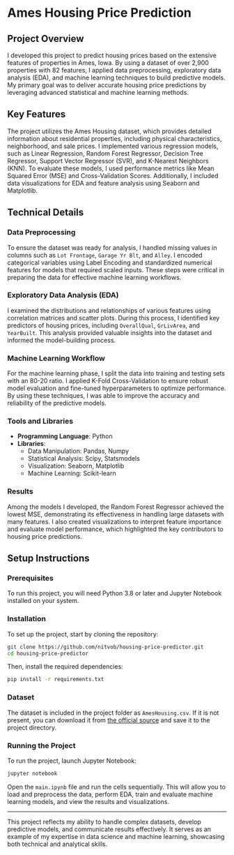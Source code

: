 # Ames Housing Price Prediction

## Project Overview

I developed this project to predict housing prices based on the extensive features of properties in Ames, Iowa. By using a dataset of over 2,900 properties with 82 features, I applied data preprocessing, exploratory data analysis (EDA), and machine learning techniques to build predictive models. My primary goal was to deliver accurate housing price predictions by leveraging advanced statistical and machine learning methods.

## Key Features

The project utilizes the Ames Housing dataset, which provides detailed information about residential properties, including physical characteristics, neighborhood, and sale prices. I implemented various regression models, such as Linear Regression, Random Forest Regressor, Decision Tree Regressor, Support Vector Regressor (SVR), and K-Nearest Neighbors (KNN). To evaluate these models, I used performance metrics like Mean Squared Error (MSE) and Cross-Validation Scores. Additionally, I included data visualizations for EDA and feature analysis using Seaborn and Matplotlib.

## Technical Details

### Data Preprocessing

To ensure the dataset was ready for analysis, I handled missing values in columns such as `Lot Frontage`, `Garage Yr Blt`, and `Alley`. I encoded categorical variables using Label Encoding and standardized numerical features for models that required scaled inputs. These steps were critical in preparing the data for effective machine learning workflows.

### Exploratory Data Analysis (EDA)

I examined the distributions and relationships of various features using correlation matrices and scatter plots. During this process, I identified key predictors of housing prices, including `OverallQual`, `GrLivArea`, and `YearBuilt`. This analysis provided valuable insights into the dataset and informed the model-building process.

### Machine Learning Workflow

For the machine learning phase, I split the data into training and testing sets with an 80-20 ratio. I applied K-Fold Cross-Validation to ensure robust model evaluation and fine-tuned hyperparameters to optimize performance. By using these techniques, I was able to improve the accuracy and reliability of the predictive models.

### Tools and Libraries

- **Programming Language**: Python
- **Libraries**:
  - Data Manipulation: Pandas, Numpy
  - Statistical Analysis: Scipy, Statsmodels
  - Visualization: Seaborn, Matplotlib
  - Machine Learning: Scikit-learn

### Results

Among the models I developed, the Random Forest Regressor achieved the lowest MSE, demonstrating its effectiveness in handling large datasets with many features. I also created visualizations to interpret feature importance and evaluate model performance, which highlighted the key contributors to housing price predictions.

## Setup Instructions

### Prerequisites

To run this project, you will need Python 3.8 or later and Jupyter Notebook installed on your system.

### Installation

To set up the project, start by cloning the repository:

```bash
git clone https://github.com/nitvob/housing-price-predictor.git
cd housing-price-predictor
```

Then, install the required dependencies:

```bash
pip install -r requirements.txt
```

### Dataset

The dataset is included in the project folder as `AmesHousing.csv`. If it is not present, you can download it from [the official source](https://jse.amstat.org/v19n3/decock/AmesHousing.txt) and save it to the project directory.

### Running the Project

To run the project, launch Jupyter Notebook:

```bash
jupyter notebook
```

Open the `main.ipynb` file and run the cells sequentially. This will allow you to load and preprocess the data, perform EDA, train and evaluate machine learning models, and view the results and visualizations.

---

This project reflects my ability to handle complex datasets, develop predictive models, and communicate results effectively. It serves as an example of my expertise in data science and machine learning, showcasing both technical and analytical skills.
